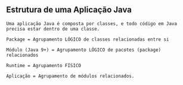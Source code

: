 ## Estrutura de uma Aplicação Java

    Uma aplicação Java é composta por classes, e todo código em Java precisa estar dentro de uma classe.
    
    Package = Agrupamento LÓGICO de classes relacionadas entre si
    
    Módulo (Java 9+) = Agrupamento LÓGICO de pacotes (package) relacionados
    
    Runtime = Agrupamento FÍSICO
    
    Aplicação = Agrupamento de módulos relacionados.